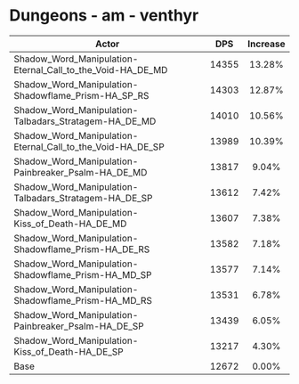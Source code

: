# Dungeons - am - venthyr
| Actor | DPS | Increase |
|---|:---:|:---:|
|Shadow_Word_Manipulation-Eternal_Call_to_the_Void-HA_DE_MD|14355|13.28%|
|Shadow_Word_Manipulation-Shadowflame_Prism-HA_SP_RS|14303|12.87%|
|Shadow_Word_Manipulation-Talbadars_Stratagem-HA_DE_MD|14010|10.56%|
|Shadow_Word_Manipulation-Eternal_Call_to_the_Void-HA_DE_SP|13989|10.39%|
|Shadow_Word_Manipulation-Painbreaker_Psalm-HA_DE_MD|13817|9.04%|
|Shadow_Word_Manipulation-Talbadars_Stratagem-HA_DE_SP|13612|7.42%|
|Shadow_Word_Manipulation-Kiss_of_Death-HA_DE_MD|13607|7.38%|
|Shadow_Word_Manipulation-Shadowflame_Prism-HA_DE_RS|13582|7.18%|
|Shadow_Word_Manipulation-Shadowflame_Prism-HA_MD_SP|13577|7.14%|
|Shadow_Word_Manipulation-Shadowflame_Prism-HA_MD_RS|13531|6.78%|
|Shadow_Word_Manipulation-Painbreaker_Psalm-HA_DE_SP|13439|6.05%|
|Shadow_Word_Manipulation-Kiss_of_Death-HA_DE_SP|13217|4.30%|
|Base|12672|0.00%|
